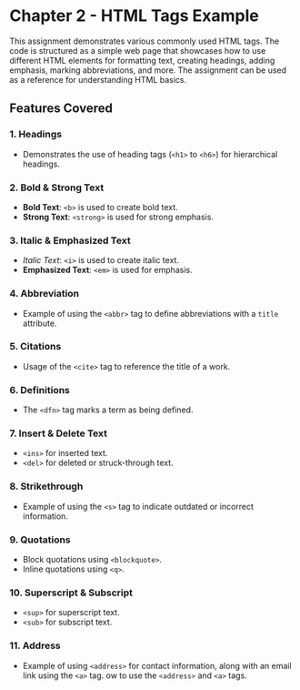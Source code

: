 # Chapter 2 - HTML Tags Example

This assignment demonstrates various commonly used HTML tags. The code is structured as a simple web page that showcases how to use different HTML elements for formatting text, creating headings, adding emphasis, marking abbreviations, and more. The assignment can be used as a reference for understanding HTML basics.

## Features Covered

### 1. Headings
- Demonstrates the use of heading tags (`<h1>` to `<h6>`) for hierarchical headings.

### 2. Bold & Strong Text
- **Bold Text**: `<b>` is used to create bold text.
- **Strong Text**: `<strong>` is used for strong emphasis.

### 3. Italic & Emphasized Text
- *Italic Text*: `<i>` is used to create italic text.
- **Emphasized Text**: `<em>` is used for emphasis.

### 4. Abbreviation
- Example of using the `<abbr>` tag to define abbreviations with a `title` attribute.

### 5. Citations
- Usage of the `<cite>` tag to reference the title of a work.

### 6. Definitions
- The `<dfn>` tag marks a term as being defined.

### 7. Insert & Delete Text
- `<ins>` for inserted text.
- `<del>` for deleted or struck-through text.

### 8. Strikethrough
- Example of using the `<s>` tag to indicate outdated or incorrect information.

### 9. Quotations
- Block quotations using `<blockquote>`.
- Inline quotations using `<q>`.

### 10. Superscript & Subscript
- `<sup>` for superscript text.
- `<sub>` for subscript text.

### 11. Address
- Example of using `<address>` for contact information, along with an email link using the `<a>` tag.
ow to use the `<address>` and `<a>` tags.
